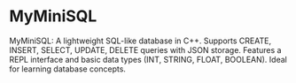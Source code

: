 # MyMiniSQL
MyMiniSQL: A lightweight SQL-like database in C++. Supports CREATE, INSERT, SELECT, UPDATE, DELETE queries with JSON storage. Features a REPL interface and basic data types (INT, STRING, FLOAT, BOOLEAN). Ideal for learning database concepts.
